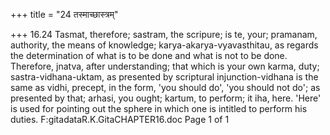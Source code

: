 +++
title = "24 तस्माच्छास्त्रम्"

+++
16.24 Tasmat, therefore; sastram, the scripure; is te, your; pramanam,
authority, the means of knowledge; karya-akarya-vyavasthitau, as regards
the determination of what is to be done and what is not to be done.
Therefore, jnatva, after understanding; that which is your own karma,
duty; sastra-vidhana-uktam, as presented by scriptural
injunction-vidhana is the same as vidhi, precept, in the form, 'you
should do', 'you should not do'; as presented by that; arhasi, you
ought; kartum, to perform; it iha, here. 'Here' is used for pointing out
the sphere in which one is intitled to perform his duties.
F:gitadataR.K.GitaCHAPTER16.doc Page 1 of 1
